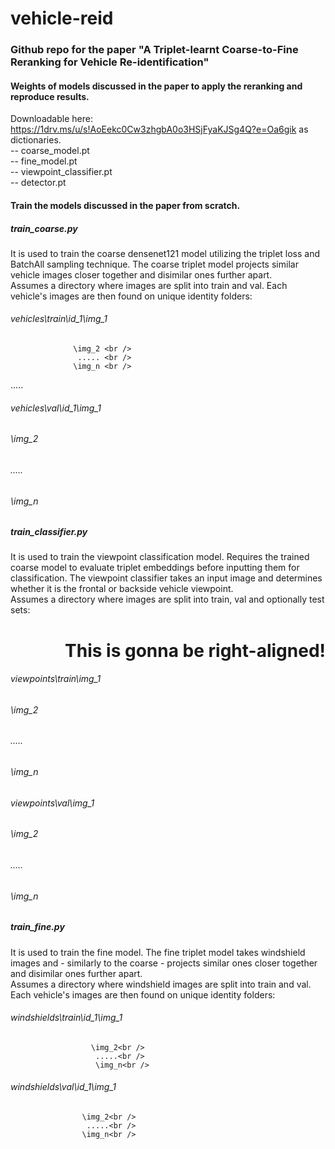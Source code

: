 # vehicle-reid

### Github repo for the paper "A Triplet-learnt Coarse-to-Fine Reranking for Vehicle Re-identification"

#### Weights of models discussed in the paper to apply the reranking and reproduce results.<br/>
Downloadable here: https://1drv.ms/u/s!AoEekc0Cw3zhgbA0o3HSjFyaKJSg4Q?e=Oa6gik as dictionaries.<br /> 
-- coarse_model.pt<br/>
-- fine_model.pt<br/>
-- viewpoint_classifier.pt<br/>
-- detector.pt<br/> 

#### Train the models discussed in the paper from scratch.<br/>
##### train_coarse.py 
It is used to train the coarse densenet121 model utilizing the triplet loss and BatchAll sampling technique. The coarse triplet model projects similar vehicle images closer together and disimilar ones further apart.<br /> 
Assumes a directory where images are split into train and val. Each vehicle's images are then found on unique identity folders:

###### vehicles\train\id_1\img_1<br /> 
                  \img_2 <br /> 
                   ..... <br /> 
                  \img_n <br /> 
.....<br /> 
###### vehicles\val\id_1\img_1<br /> 
######                 \img_2<br /> 
######                  .....<br /> 
######                 \img_n<br /> 

##### train_classifier.py <br /> 
It is used to train the viewpoint classification model. Requires the trained coarse model to evaluate triplet embeddings before inputting them for classification. The viewpoint classifier takes an input image and determines whether it is the frontal or backside vehicle viewpoint.<br /> 
Assumes a directory where images are split into train, val and optionally test sets:

<div align="right">

# This is gonna be right-aligned!
</div>

###### viewpoints\train\img_1<br /> 
######                \img_2<br /> 
######                 .....<br /> 
######                \img_n<br /> 
###### viewpoints\val\img_1<br /> 
######              \img_2<br /> 
######               .....<br /> 
######              \img_n<br /> 

##### train_fine.py <br /> 
It is used to train the fine model. The fine triplet model takes windshield images and - similarly to the coarse - projects similar ones closer together and disimilar ones further apart.<br /> 
Assumes a directory where windshield images are split into train and val. Each vehicle's images are then found on unique identity folders:

###### windshields\train\id_1\img_1<br /> 
                      \img_2<br /> 
                       .....<br /> 
                       \img_n<br /> 
###### windshields\val\id_1\img_1<br /> 
                    \img_2<br /> 
                     .....<br /> 
                    \img_n<br /> 


